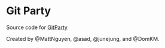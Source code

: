 Git Party
========================


Source code for [GitParty](http://gitparty.net)

Created by @MattNguyen, @asad, @junejung, and @DomKM.
